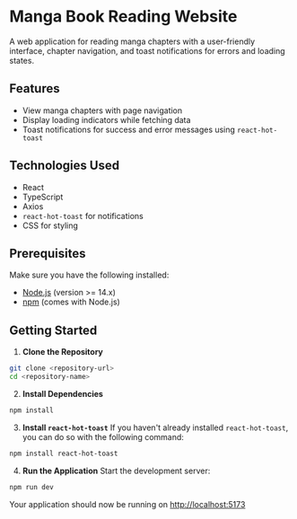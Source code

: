 # Manga Book Reading Website
A web application for reading manga chapters with a user-friendly interface, chapter navigation, and toast notifications for errors and loading states.

## Features

- View manga chapters with page navigation
- Display loading indicators while fetching data
- Toast notifications for success and error messages using `react-hot-toast`

## Technologies Used

- React
- TypeScript
- Axios
- `react-hot-toast` for notifications
- CSS for styling

## Prerequisites

Make sure you have the following installed:

- [Node.js](https://nodejs.org/) (version >= 14.x)
- [npm](https://www.npmjs.com/) (comes with Node.js)

## Getting Started

1. **Clone the Repository**
  ```bash
  git clone <repository-url>
  cd <repository-name>
  ```

2. **Install Dependencies**
  ```bash
  npm install
  ```

3. **Install `react-hot-toast`**
  If you haven't already installed `react-hot-toast`, you can do so with the following command:
  ```bash
  npm install react-hot-toast
  ```

4. **Run the Application**
  Start the development server:
  ```bash
  npm run dev
  ```
  Your application should now be running on [http://localhost:5173](http://localhost:5173)
